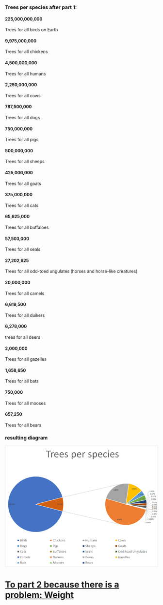 ### Trees per species after part 1:

#### 225,000,000,000
Trees for all birds on Earth

#### 9,975,000,000
Trees for all chickens

#### 4,500,000,000
Trees for all humans

#### 2,250,000,000
Trees for all cows

#### 787,500,000
Trees for all dogs

#### 750,000,000
Trees for all pigs

#### 500,000,000
Trees for all sheeps

#### 425,000,000
Trees for all goats

#### 375,000,000
Trees for all cats

#### 65,625,000
Trees for all buffaloes

#### 57,503,000
Trees for all seals

#### 27,202,625
Trees for all odd-toed ungulates (horses and horse-like creatures)

#### 20,000,000
Trees for all camels

#### 6,619,500
Trees for all duikers

#### 6,278,000
trees for all deers

#### 2,000,000
Trees for all gazelles

#### 1,658,650
Trees for all bats

#### 750,000
Trees for all mooses

#### 657,250
Trees for all bears

### resulting diagram

![Alt Text](image.png)


# [To part 2 because there is a problem: Weight](https://github.com/louvrmat000/Portfolio/blob/master/Personal%20Project%20Part%202.md) #
